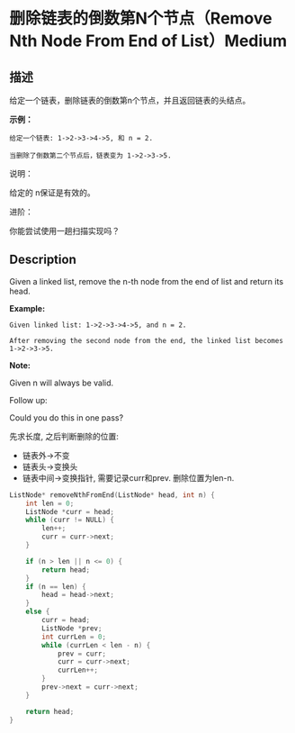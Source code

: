 # 删除链表的倒数第N个节点（Remove Nth Node From End of List）Medium
## 描述
给定一个链表，删除链表的倒数第n个节点，并且返回链表的头结点。

**示例：**
```
给定一个链表: 1->2->3->4->5, 和 n = 2.

当删除了倒数第二个节点后，链表变为 1->2->3->5.
```


说明：

给定的 n保证是有效的。

进阶：

你能尝试使用一趟扫描实现吗？

## Description
Given a linked list, remove the n-th node from the end of list and return its head.

**Example:**
```
Given linked list: 1->2->3->4->5, and n = 2.

After removing the second node from the end, the linked list becomes 1->2->3->5.
```
**Note:**


Given n will always be valid.

Follow up:

Could you do this in one pass?


先求长度, 之后判断删除的位置:
- 链表外&rarr;不变
- 链表头&rarr;变换头
- 链表中间&rarr;变换指针, 需要记录curr和prev. 删除位置为len-n.

```c++
ListNode* removeNthFromEnd(ListNode* head, int n) {
    int len = 0;
    ListNode *curr = head;
    while (curr != NULL) {
        len++;
        curr = curr->next;
    }

    if (n > len || n <= 0) {
        return head;
    }
    if (n == len) {
        head = head->next;
    }
    else {
        curr = head;
        ListNode *prev;
        int currLen = 0;
        while (currLen < len - n) {
            prev = curr;
            curr = curr->next;
            currLen++;
        }
        prev->next = curr->next;
    }

    return head;
}
```